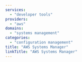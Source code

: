 ```yaml
---
services:
  - "developer tools"
providers:
  - "aws"
domains:
  - "systems management"
categories:
  - "configuration management"
title: "AWS Systems Manager"
linkTitle: "AWS Systems Manager"
---
```

